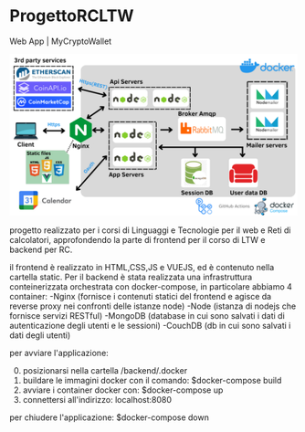 # ProgettoRCLTW
Web App | MyCryptoWallet

![alt text](./diagrammaMCW.png)

progetto realizzato per i corsi di Linguaggi e Tecnologie per il web e Reti di calcolatori, approfondendo la parte di frontend per il corso di LTW e backend per RC.

il frontend è realizzato in HTML,CSS,JS e VUEJS, ed è contenuto nella cartella static.
Per il backend è stata realizzata una infrastruttura conteinerizzata orchestrata con docker-compose, in particolare abbiamo 4 container:
-Nginx (fornisce i contenuti statici del frontend e agisce da reverse proxy nei confronti delle istanze node)
-Node (istanza di nodejs che fornisce servizi RESTful)
-MongoDB (database in cui sono salvati i dati di autenticazione degli utenti e le sessioni)
-CouchDB (db in cui sono salvati i dati degli utenti)

per avviare l'applicazione:

0) posizionarsi nella cartella /backend/.docker
1) buildare le immagini docker con il comando: $docker-compose build
2) avviare i container docker con: $docker-compose up
3) connettersi all'indirizzo: localhost:8080

per chiudere l'applicazione:
$docker-compose down
